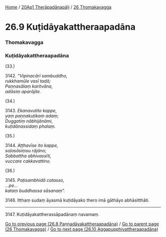 
[Home](/) / [20Ap1 Therāpadānapāḷi](../../20Ap1.md) / [26 Thomakavagga](../26.md)

# 26.9 Kuṭidāyakattheraapadāna

### Thomakavagga

### Kuṭidāyakattheraapadāna

(33.)

3142\. _“Vipinacārī sambuddho,_  
_rukkhamūle vasī tadā;_  
_Paṇṇasālaṃ karitvāna,_  
_adāsiṃ aparājite._  


(34.)

3143\. _Ekanavutito kappe,_  
_yaṃ paṇṇakuṭikaṃ adaṃ;_  
_Duggatiṃ nābhijānāmi,_  
_kuṭidānassidaṃ phalaṃ._  


(35.)

3144\. _Aṭṭhavīse ito kappe,_  
_soḷasāsiṃsu rājāno;_  
_Sabbattha abhivassīti,_  
_vuccare cakkavattino._  


(36.)

3145\. _Paṭisambhidā catasso,_  
_…pe…_  
_kataṃ buddhassa sāsanaṃ”._  


3146\. Itthaṃ sudaṃ āyasmā kuṭidāyako thero imā gāthāyo abhāsitthāti.

---

3147\. Kuṭidāyakattherassāpadānaṃ navamaṃ.



[Go to previous page (26.8 Paṇṇadāyakattheraapadāna)](26.8.md) / [Go to parent page (26 Thomakavagga)](../26.md) / [Go to next page (26.10 Aggapupphiyattheraapadāna)](26.10.md)


